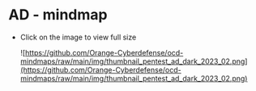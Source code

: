 # AD - mindmap

- Click on the image to view full size
    
    ![https://github.com/Orange-Cyberdefense/ocd-mindmaps/raw/main/img/thumbnail_pentest_ad_dark_2023_02.png](https://github.com/Orange-Cyberdefense/ocd-mindmaps/raw/main/img/thumbnail_pentest_ad_dark_2023_02.png)